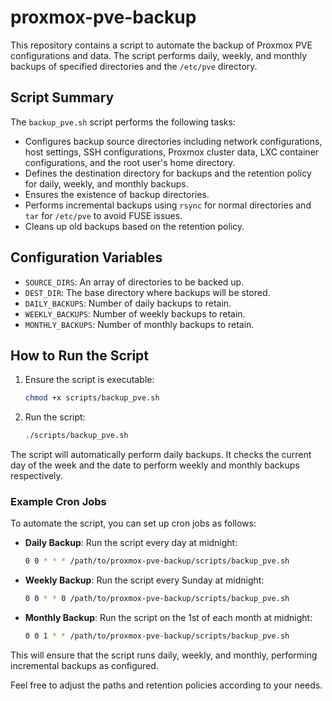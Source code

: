 # proxmox-pve-backup

This repository contains a script to automate the backup of Proxmox PVE configurations and data. The script performs daily, weekly, and monthly backups of specified directories and the `/etc/pve` directory.

## Script Summary

The `backup_pve.sh` script performs the following tasks:
- Configures backup source directories including network configurations, host settings, SSH configurations, Proxmox cluster data, LXC container configurations, and the root user's home directory.
- Defines the destination directory for backups and the retention policy for daily, weekly, and monthly backups.
- Ensures the existence of backup directories.
- Performs incremental backups using `rsync` for normal directories and `tar` for `/etc/pve` to avoid FUSE issues.
- Cleans up old backups based on the retention policy.

## Configuration Variables

- `SOURCE_DIRS`: An array of directories to be backed up.
- `DEST_DIR`: The base directory where backups will be stored.
- `DAILY_BACKUPS`: Number of daily backups to retain.
- `WEEKLY_BACKUPS`: Number of weekly backups to retain.
- `MONTHLY_BACKUPS`: Number of monthly backups to retain.

## How to Run the Script

1. Ensure the script is executable:
   ```sh
   chmod +x scripts/backup_pve.sh
   ```

2. Run the script:
   ```sh
   ./scripts/backup_pve.sh
   ```

The script will automatically perform daily backups. It checks the current day of the week and the date to perform weekly and monthly backups respectively.

### Example Cron Jobs

To automate the script, you can set up cron jobs as follows:

- **Daily Backup**: Run the script every day at midnight:
  ```sh
  0 0 * * * /path/to/proxmox-pve-backup/scripts/backup_pve.sh
  ```

- **Weekly Backup**: Run the script every Sunday at midnight:
  ```sh
  0 0 * * 0 /path/to/proxmox-pve-backup/scripts/backup_pve.sh
  ```

- **Monthly Backup**: Run the script on the 1st of each month at midnight:
  ```sh
  0 0 1 * * /path/to/proxmox-pve-backup/scripts/backup_pve.sh
  ```

This will ensure that the script runs daily, weekly, and monthly, performing incremental backups as configured.

Feel free to adjust the paths and retention policies according to your needs.
